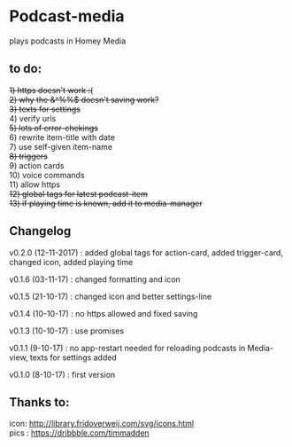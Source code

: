 # Podcast-media
plays podcasts in Homey Media

## to do:
<strike>1) https doesn't work :(</strike>  
<strike>2) why the &^%%$ doesn't saving work?</strike>  
<strike>3) texts for settings</strike>  
4) verify urls  
<strike>5) lots of error-chekings</strike>  
6) rewrite item-title with date  
7) use self-given item-name  
<strike>8) triggers</strike>  
9) action cards  
10) voice commands  
11) allow https  
<strike>12) global tags for latest podcast-item</strike>  
<strike>13) if playing time is known, add it to media-manager</strike>  

## Changelog
v0.2.0 (12-11-2017) : added global tags for action-card, added trigger-card, changed icon, added playing time  
  
v0.1.6 (03-11-17) : changed formatting and icon  
  
v0.1.5 (21-10-17) : changed icon and better settings-line
  
v0.1.4 (10-10-17) : no https allowed and fixed saving
  
v0.1.3 (10-10-17) : use promises
  
v0.1.1 (9-10-17) : no app-restart needed for reloading podcasts in Media-view, texts for settings added
  
v0.1.0 (8-10-17) : first version
  
## Thanks to:
icon: http://library.fridoverweij.com/svg/icons.html  
pics : https://dribbble.com/timmadden  